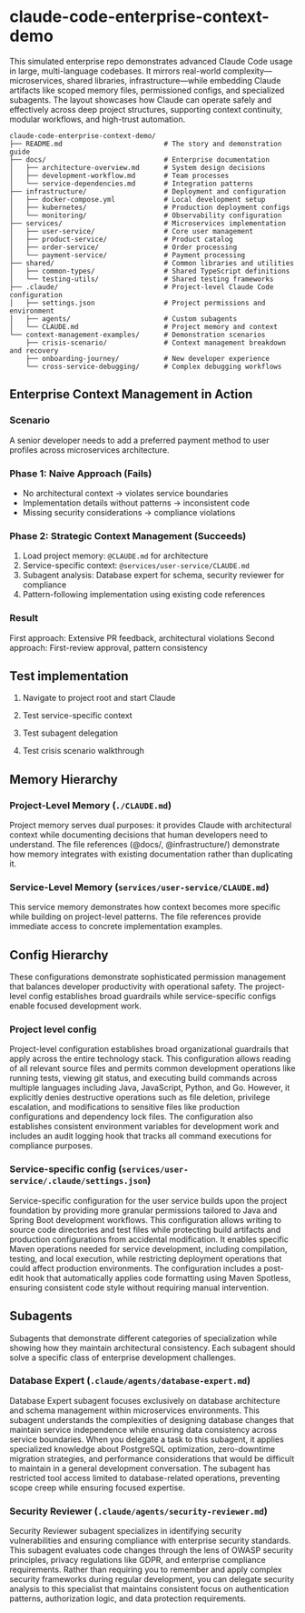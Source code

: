 # claude-code-enterprise-context-demo

This simulated enterprise repo demonstrates advanced Claude Code usage in large, multi-language codebases. It mirrors real-world complexity—microservices, shared libraries, infrastructure—while embedding Claude artifacts like scoped memory files, permissioned configs, and specialized subagents. The layout showcases how Claude can operate safely and effectively across deep project structures, supporting context continuity, modular workflows, and high-trust automation.


```
claude-code-enterprise-context-demo/
├── README.md                         # The story and demonstration guide
├── docs/                             # Enterprise documentation
│   ├── architecture-overview.md      # System design decisions
│   ├── development-workflow.md       # Team processes
│   └── service-dependencies.md       # Integration patterns
├── infrastructure/                   # Deployment and configuration
│   ├── docker-compose.yml            # Local development setup
│   ├── kubernetes/                   # Production deployment configs
│   └── monitoring/                   # Observability configuration
├── services/                         # Microservices implementation
│   ├── user-service/                 # Core user management
│   ├── product-service/              # Product catalog
│   ├── order-service/                # Order processing
│   └── payment-service/              # Payment processing
├── shared/                           # Common libraries and utilities
│   ├── common-types/                 # Shared TypeScript definitions
│   └── testing-utils/                # Shared testing frameworks
├── .claude/                          # Project-level Claude Code configuration
│   ├── settings.json                 # Project permissions and environment
│   ├── agents/                       # Custom subagents
│   └── CLAUDE.md                     # Project memory and context
└── context-management-examples/      # Demonstration scenarios
    ├── crisis-scenario/              # Context management breakdown and recovery
    ├── onboarding-journey/           # New developer experience
    └── cross-service-debugging/      # Complex debugging workflows
```

## Enterprise Context Management in Action

### Scenario
A senior developer needs to add a preferred payment method to user profiles across microservices architecture.

### Phase 1: Naive Approach (Fails)
- No architectural context → violates service boundaries
- Implementation details without patterns → inconsistent code
- Missing security considerations → compliance violations

### Phase 2: Strategic Context Management (Succeeds)
1. Load project memory: `@CLAUDE.md` for architecture
2. Service-specific context: `@services/user-service/CLAUDE.md`
3. Subagent analysis: Database expert for schema, security reviewer for compliance
4. Pattern-following implementation using existing code references

### Result
First approach: Extensive PR feedback, architectural violations
Second approach: First-review approval, pattern consistency

## Test implementation
1. Navigate to project root and start Claude

2. Test service-specific context

3. Test subagent delegation 

4. Test crisis scenario walkthrough

## Memory Hierarchy

### Project-Level Memory (`./CLAUDE.md`)

Project memory serves dual purposes: it provides Claude with architectural context while documenting decisions that human developers need to understand. The file references (@docs/, @infrastructure/) demonstrate how memory integrates with existing documentation rather than duplicating it.

### Service-Level Memory (`services/user-service/CLAUDE.md`)

This service memory demonstrates how context becomes more specific while building on project-level patterns. The file references provide immediate access to concrete implementation examples.

## Config Hierarchy

These configurations demonstrate sophisticated permission management that balances developer productivity with operational safety. The project-level config establishes broad guardrails while service-specific configs enable focused development work.

### Project level config

Project-level configuration establishes broad organizational guardrails that apply across the entire technology stack. This configuration allows reading of all relevant source files and permits common development operations like running tests, viewing git status, and executing build commands across multiple languages including Java, JavaScript, Python, and Go. However, it explicitly denies destructive operations such as file deletion, privilege escalation, and modifications to sensitive files like production configurations and dependency lock files. The configuration also establishes consistent environment variables for development work and includes an audit logging hook that tracks all command executions for compliance purposes.

### Service-specific config (`services/user-service/.claude/settings.json`)

Service-specific configuration for the user service builds upon the project foundation by providing more granular permissions tailored to Java and Spring Boot development workflows. This configuration allows writing to source code directories and test files while protecting build artifacts and production configurations from accidental modification. It enables specific Maven operations needed for service development, including compilation, testing, and local execution, while restricting deployment operations that could affect production environments. The configuration includes a post-edit hook that automatically applies code formatting using Maven Spotless, ensuring consistent code style without requiring manual intervention.

## Subagents

Subagents that demonstrate different categories of specialization while showing how they maintain architectural consistency. Each subagent should solve a specific class of enterprise development challenges.

### Database Expert (`.claude/agents/database-expert.md`)

Database Expert subagent focuses exclusively on database architecture and schema management within microservices environments. This subagent understands the complexities of designing database changes that maintain service independence while ensuring data consistency across service boundaries. When you delegate a task to this subagent, it applies specialized knowledge about PostgreSQL optimization, zero-downtime migration strategies, and performance considerations that would be difficult to maintain in a general development conversation. The subagent has restricted tool access limited to database-related operations, preventing scope creep while ensuring focused expertise.

### Security Reviewer (`.claude/agents/security-reviewer.md`)

Security Reviewer subagent specializes in identifying security vulnerabilities and ensuring compliance with enterprise security standards. This subagent evaluates code changes through the lens of OWASP security principles, privacy regulations like GDPR, and enterprise compliance requirements. Rather than requiring you to remember and apply complex security frameworks during regular development, you can delegate security analysis to this specialist that maintains consistent focus on authentication patterns, authorization logic, and data protection requirements.